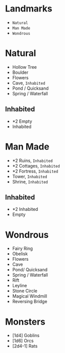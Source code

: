 # Landmarks
- `Natural`
- `Man Made`
- `Wondrous`

# Natural
- Hollow Tree
- Boulder
- Flowers
- Cave, `Inhabited`
- Pond / Quicksand
- Spring / Waterfall

## Inhabited
- *2 Empty
- Inhabited

# Man Made
- *2 Ruins, `Inhabited`
- *2 Cottages, `Inhabited`
- *2 Fortress, `Inhabited`
- Tower, `Inhabited`
- Shrine, `Inhabited`
  
## Inhabited
- *2 Inhabited
- Empty

# Wondrous
- Fairy Ring
- Obelisk
- Flowers
- Cave
- Pond/ Quicksand
- Spring / Waterfall
- Rift
- Leyline
- Stone Circle
- Magical Windmill
- Reversing Bridge

# Monsters
- [1d4] Goblins
- [1d6] Orcs
- [2d4-1] Rats